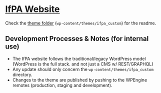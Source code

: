 # [IfPA Website](https://instituteforpatientaccess.org)

Check the [theme folder](https://github.com/avinoamsn/ifpa/tree/master/wp-content/themes/ifpa_custom) (`wp-content/themes/ifpa_custom`) for the readme.

## Development Processes & Notes (for internal use)

- The IfPA website follows the traditional/legacy WordPress model (WordPress is the full stack. and not just a CMS w/ REST/GRAPHQL)
- Any update should only concern the `wp-content/themes/ifpa_custom` directory.
- Changes to the theme are published by pushing to the WPEngine remotes (production, staging and development).
